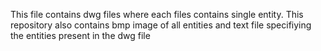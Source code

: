This file contains dwg files where each files contains single entity. This repository also contains bmp image of all entities and text file specifiying the entities present in the dwg file

